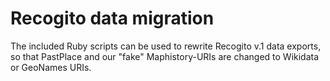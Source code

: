 # Recogito data migration

The included Ruby scripts can be used to rewrite Recogito v.1 data exports, so that PastPlace
and our "fake" Maphistory-URIs are changed to Wikidata or GeoNames URIs. 
